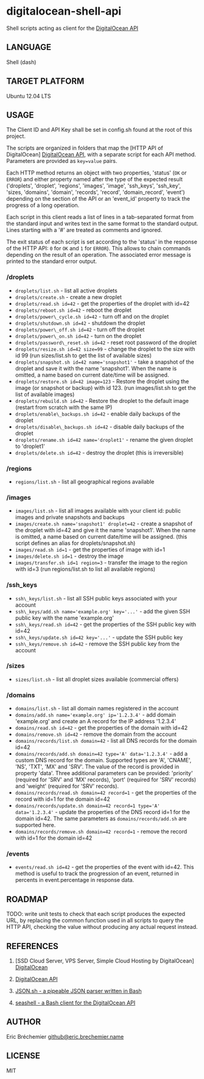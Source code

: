 digitalocean-shell-api
======================

Shell scripts acting as client for the [DigitalOcean API][]

## LANGUAGE ##

Shell (dash)

## TARGET PLATFORM ##

Ubuntu 12.04 LTS

## USAGE ##

The Client ID and API Key shall be set in config.sh found at the root
of this project.

The scripts are organized in folders that map the [HTTP API of DigitalOcean]
[DigitalOcean API], with a separate script for each API method.
Parameters are provided as `key=value` pairs.

Each HTTP method returns an object with two properties, 'status' (`OK` or
`ERROR`) and either property named after the type of the expected result
('droplets', 'droplet', 'regions', 'images', 'image', 'ssh\_keys', 'ssh\_key',
'sizes, 'domains', 'domain', 'records', 'record', 'domain\_record', 'event')
depending on the section of the API or an 'event\_id' property to track the
progress of a long operation.

Each script in this client reads a list of lines in a tab-separated format
from the standard input and writes text in the same format to the standard
output. Lines starting with a '#' are treated as comments and ignored.

The exit status of each script is set according to the 'status' in the response
of the HTTP API: `0` for `OK` and `1` for `ERROR`). This allows to chain
commands depending on the result of an operation. The associated error message
is printed to the standard error output.

### /droplets ###

  * `droplets/list.sh` - list all active droplets
  * `droplets/create.sh` - create a new droplet
  * `droplets/read.sh id=42` - get the properties of the droplet with id=42
  * `droplets/reboot.sh id=42` - reboot the droplet
  * `droplets/power\_cycle.sh id=42` - turn off and on the droplet
  * `droplets/shutdown.sh id=42` - shutdown the droplet
  * `droplets/power\_off.sh id=42` - turn off the droplet
  * `droplets/power\_on.sh id=42` - turn on the droplet
  * `droplets/password\_reset.sh id=42` - reset root password of the droplet
  * `droplets/resize.sh id=42 size=99` - change the droplet to the size with id 99
                        (run sizes/list.sh to get the list of available sizes)
  * `droplets/snapshot.sh id=42 name='snapshot1'` - take a snapshot of the droplet
                                        and save it with the name 'snapshot1'.
                                        When the name is omitted, a name based
                                        on current date/time will be assigned.
  * `droplets/restore.sh id=42 image=123` - Restore the droplet using the image
                                        (or snapshot or backup) with id 123.
                     (run images/list.sh to get the list of available images)
  * `droplets/rebuild.sh id=42` - Restore the droplet to the default image
                              (restart from scratch with the same IP)
  * `droplets/enable\_backups.sh id=42` - enable daily backups of the droplet
  * `droplets/disable\_backups.sh id=42` - disable daily backups of the droplet
  * `droplets/rename.sh id=42 name='droplet1'` - rename the given droplet
                                             to 'droplet1'
  * `droplets/delete.sh id=42` - destroy the droplet (this is irreversible)

### /regions ###

  * `regions/list.sh` - list all geographical regions available

### /images ###

  * `images/list.sh` - list all images available with your client id:
                     public images and private snapshots and backups
  * `images/create.sh name='snapshot1' droplet=42` - create a snapshot of the
                                                   droplet with id=42 and give
                                                   it the name 'snapshot1'.
                                                   When the name is omitted,
                                                   a name based on current
                                                   date/time will be assigned.
                                                 (this script defines an alias
                                                    for droplets/snapshot.sh)
  * `images/read.sh id=1` - get the properties of image with id=1
  * `images/delete.sh id=1` - destroy the image
  * `images/transfer.sh id=1 region=3` - transfer the image to the region with id=3
                            (run regions/list.sh to list all available regions)

### /ssh\_keys ###

  * `ssh\_keys/list.sh` - list all SSH public keys associated with your account
  * `ssh\_keys/add.sh name='example.org' key='...'` - add the given SSH public key
                                                    with the name 'example.org'
  * `ssh\_keys/read.sh id=42` - get the properties of the SSH public key with id=42
  * `ssh\_keys/update.sh id=42 key='...'` - update the SSH public key
  * `ssh\_keys/remove.sh id=42` - remove the SSH public key from the account

### /sizes ###

  * `sizes/list.sh` - list all droplet sizes available (commercial offers)

### /domains ###

  * `domains/list.sh` - list all domain names registered in the account
  * `domains/add.sh name='example.org' ip='1.2.3.4'` - add domain 'example.org'
                                                   and create an A record for
                                                   the IP address '1.2.3.4'
  * `domains/read.sh id=42` - get the properties of the domain with id=42
  * `domains/remove.sh id=42` - remove the domain from the account 
  * `domains/records/list.sh domain=42` - list all DNS records for the domain id=42
  * `domains/records/add.sh domain=42 type='A' data='1.2.3.4'` -
                            add a custom DNS record for the domain.
                            Supported types are 'A', 'CNAME', 'NS', 'TXT',
                            'MX' and 'SRV'. The value of the record is provided
                            in property 'data'. Three additional parameters
                            can be provided: 'priority' (required for 'SRV'
                            and 'MX' records), 'port' (required for 'SRV'
                            records) and 'weight' (required for 'SRV' records).
  * `domains/records/read.sh domain=42 record=1` - get the properties of the record
                                               with id=1 for the domain id=42
  * `domains/records/update.sh domain=42 record=1 type='A' data='1.2.3.4'` -
                                update the properties of the DNS record id=1
                                for the domain id=42. The same parameters as
                                `domains/records/add.sh` are supported here.
  * `domains/records/remove.sh domain=42 record=1` - remove the record with id=1
                                                     for the domain id=42

### /events ###

  * `events/read.sh id=42` - get the properties of the event with id=42.
                         This method is useful to track the progression
                         of an event, returned in percents in event.percentage
                         in response data.

## ROADMAP ##

TODO: write unit tests to check that each script produces the expected URL,
by replacing the common function used in all scripts to query the HTTP API,
checking the value without producing any actual request instead.

## REFERENCES ##

1. [SSD Cloud Server, VPS Server, Simple Cloud Hosting by DigitalOcean]
   [DigitalOcean]

[DigitalOcean]: https://www.digitalocean.com

2. [DigitalOcean API][]

[DigitalOcean API]: https://www.digitalocean.com/api/

3. [JSON.sh - a pipeable JSON parser written in Bash][JSON.sh]

[JSON.sh]: https://github.com/dominictarr/JSON.sh

4. [seashell - a Bash client for the DigitalOcean API][seashell]

[seashell]: https://github.com/jogfsovt/seashell

## AUTHOR ##

Eric Bréchemier <github@eric.brechemier.name>

## LICENSE ##

MIT
